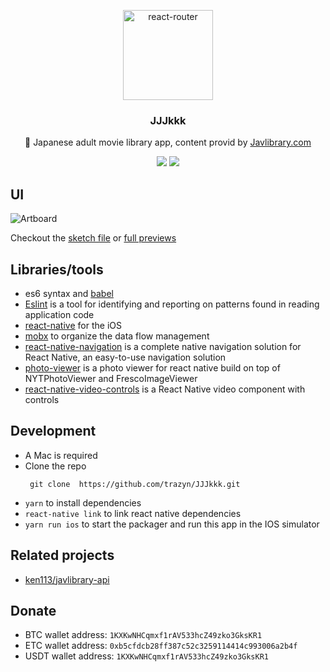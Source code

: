 <p align="center">
  <a href="https://github.com/trazyn/JJJkkk">
    <img alt="react-router" src="https://raw.githubusercontent.com/trazyn/JJJkkk/master/resources/Oval.png" width="144">
  </a>
</p>

<h3 align="center">
  JJJkkk
</h3>

<p align="center">
  🍭 Japanese adult movie library app, content provid by <a href="http://www.javlibrary.com/">Javlibrary.com</a>
</p>

<p align="center">
  <a href="https://david-dm.org/trazyn/JJJkkk"><img src="https://david-dm.org/trazyn/JJJkkk/status.svg"></a>
  <a href="https://travis-ci.org/trazyn/JJJkkk"><img src="https://travis-ci.org/trazyn/JJJkkk.svg?branch=master"></a>
</p>

## UI
![Artboard](https://raw.githubusercontent.com/trazyn/JJJkkk/master/resources/Artboard.png)

Checkout the [sketch file](https://github.com/trazyn/JJJkkk/tree/master/resources) or [full previews](https://github.com/trazyn/JJJkkk/tree/master/resources/previews)

## Libraries/tools
- es6 syntax and [babel](https://babeljs.io)
- [Eslint](https://github.com/eslint/eslint) is a tool for identifying and reporting on patterns found in reading application code
- [react-native](https://facebook.github.io/react-native) for the iOS
- [mobx](https://github.com/mobxjs/mobx) to organize the data flow management
- [react-native-navigation](https://github.com/wix/react-native-navigation) is a complete native navigation solution for React Native, an easy-to-use navigation solution
- [photo-viewer](https://github.com/merryjs/photo-viewer) is a photo viewer for react native build on top of NYTPhotoViewer and FrescoImageViewer
- [react-native-video-controls](https://github.com/itsnubix/react-native-video-controls) is a React Native video component with controls

## Development
- A Mac is required
- Clone the repo
  ```
   git clone  https://github.com/trazyn/JJJkkk.git
  ```
- `yarn` to install dependencies
- `react-native link` to link react native dependencies
- `yarn run ios` to start the packager and run this app in the IOS simulator

## Related projects
- [ken113/javlibrary-api](https://github.com/ken113/javlibrary-api)

## Donate
- BTC wallet address: `1KXKwNHCqmxf1rAV533hcZ49zko3GksKR1`
- ETC wallet address: `0xb5cfdcb28ff387c52c3259114414c993006a2b4f`
- USDT wallet address: `1KXKwNHCqmxf1rAV533hcZ49zko3GksKR1`
